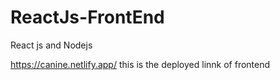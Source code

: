 # ReactJs-FrontEnd
React js and Nodejs

https://canine.netlify.app/  this is the deployed linnk of frontend
